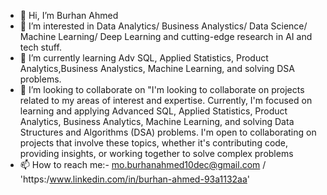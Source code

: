 - 👋 Hi, I’m Burhan Ahmed
- 👀 I’m interested in Data Analytics/ Business Analystics/ Data Science/ Machine Learning/ Deep Learning and cutting-edge research in AI and tech stuff.
- 🌱 I’m currently learning Adv SQL, Applied Statistics, Product Analytics,Business Analystics, Machine Learning, and solving DSA problems.
- 💞️ I’m looking to collaborate on "I'm looking to collaborate on projects related to my areas of interest and expertise. Currently, I'm focused on learning and applying Advanced SQL, Applied Statistics, Product Analytics, Business Analytics, Machine Learning, and solving Data Structures and Algorithms (DSA) problems. I'm open to collaborating on projects that involve these topics, whether it's contributing code, providing insights, or working together to solve complex problems
- 📫 How to reach me:- mo.burhanahmed10dec@gmail.com / 'https:/www.linkedin.com/in/burhan-ahmed-93a1132aa'

<!---
CodeMaverick4/CodeMaverick4 is a ✨ special ✨ repository because its `README.md` (this file) appears on your GitHub profile.
You can click the Preview link to take a look at your changes.
--->
